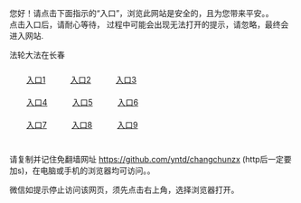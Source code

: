 您好！请点击下面指示的“入口”，浏览此网站是安全的，且为您带来平安。。 <br/>
点击入口后，请耐心等待， 过程中可能会出现无法打开的提示，请忽略，最终会进入网站. </br>

法轮大法在长春<br/>
<div style="padding:10px"><a style="margin:20px" target="_blank" href="https://d3etnfbotjz5uk.cloudfront.net/2Qpsp?ljbxnyk" id="ccLink1" rel="nofollow">入口1</a> <a target="_blank" style="margin:20px" href="https://d3jpgja1qzpzk3.cloudfront.net/2Qpsp?dublgi" id="ccLink2" rel="nofollow">入口2</a> <a style="margin:20px" target="_blank" href="https://d3tj42ziw5b4wh.cloudfront.net/2Qpsp?vdamonmi" id="ccLink3" rel="nofollow">入口3</a></div>

<div style="padding:10px" ><a style="margin:20px" target="_blank" href="https://d3etnfbotjz5uk.cloudfront.net/2Qpsp?ljbxnyk" id="ccLink4" rel="nofollow">入口4</a> <a style="margin:20px" href="https://d3jpgja1qzpzk3.cloudfront.net/2Qpsp?dublgi" target="_blank" id="ccLink5" rel="nofollow">入口5</a> <a style="margin:20px" href="https://d3tj42ziw5b4wh.cloudfront.net/2Qpsp?vdamonmi" target="_blank" id="ccLink6" rel="nofollow">入口6</a></div>

<div style="padding:10px"><a style="margin:20px" target="_blank" href="https://d3etnfbotjz5uk.cloudfront.net/2Qpsp?ljbxnyk" id="ccLink7" rel="nofollow">入口7</a> <a style="margin:20px" href="https://d3jpgja1qzpzk3.cloudfront.net/2Qpsp?dublgi" target="_blank" id="ccLink8" rel="nofollow">入口8</a> <a style="margin:20px" target="_blank" href="https://d3tj42ziw5b4wh.cloudfront.net/2Qpsp?vdamonmi" id="ccLink9" rel="nofollow">入口9</a></div>

<br/>



请复制并记住免翻墙网址 https://github.com/yntd/changchunzx (http后一定要加s)，在电脑或手机的浏览器均可访问。。<br/>

微信如提示停止访问该网页，须先点击右上角，选择浏览器打开。
